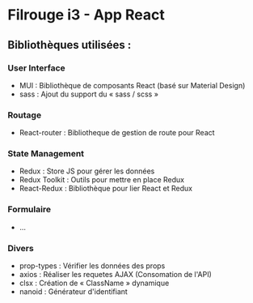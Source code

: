 # Filrouge i3 - App React
## Bibliothèques utilisées :
### User Interface
- MUI : Bibliothèque de composants React (basé sur Material Design)
- sass : Ajout du support du « sass / scss »
### Routage
- React-router : Bibliotheque de gestion de route pour React
### State Management
- Redux : Store JS pour gérer les données
- Redux Toolkit : Outils pour mettre en place Redux
- React-Redux : Bibliothèque pour lier React et Redux
### Formulaire
- ...
### Divers
- prop-types : Vérifier les données des props
- axios : Réaliser les requetes AJAX (Consomation de l'API)
- clsx : Création de « ClassName » dynamique
- nanoid : Générateur d'identifiant